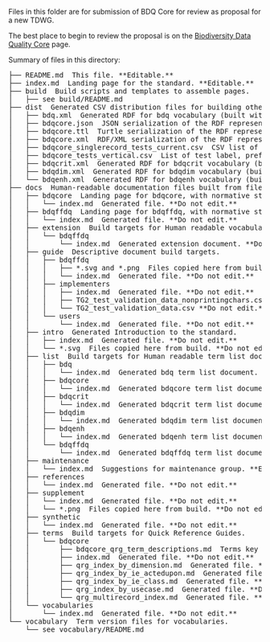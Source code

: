 Files in this folder are for submission of BDQ Core for review as proposal for a new TDWG.

The best place to begin to review the proposal is on the [Biodiversity Data Quality Core](https://github.com/tdwg/bdq/blob/master/tg2/_review/index.md) page.

Summary of files in this directory: 

<pre>
├── README.md  This file. **Editable.**
├── index.md  Landing page for the standard. **Editable.**
├── build  Build scripts and templates to assemble pages.
│   ├── see build/README.md
├── dist  Generated CSV distribution files for building other artifacts.
│   ├── bdq.xml  Generated RDF for bdq vocabulary (built with draft_build-termlist.py).
│   ├── bdqcore.json  JSON serialization of the RDF representation of test descriptions, built by kurator-ffdq from bdq/tg2/core/TG2_tests.csv as bdq/tg2/core/TG2_tests.ttl.
│   ├── bdqcore.ttl  Turtle serialization of the RDF representation of test descriptions, built by kurator-ffdq from bdq/tg2/core/TG2_tests.csv as bdq/tg2/core/TG2_tests.ttl.
│   ├── bdqcore.xml  RDF/XML serialization of the RDF representation of test descriptions, built by kurator-ffdq from bdq/tg2/core/TG2_tests.csv as bdq/tg2/core/TG2_tests.xml.
│   ├── bdqcore_singlerecord_tests_current.csv  CSV list of current bdqcore SingleRecord tests, for the convenience of implementers.
│   ├── bdqcore_tests_vertical.csv  List of test label, prefLabel, and fully qualified name.
│   ├── bdqcrit.xml  Generated RDF for bdqcrit vocabulary (built with draft_build-termlist.py).
│   ├── bdqdim.xml  Generated RDF for bdqdim vocabulary (built with draft_build-termlist.py).
│   └── bdqenh.xml  Generated RDF for bdqenh vocabulary (built with draft_build-termlist.py).
├── docs  Human-readable documentation files built from files in build directory.
│   ├── bdqcore  Landing page for bdqcore, with normative statements.
│   │   └── index.md  Generated file. **Do not edit.**
│   ├── bdqffdq  Landing page for bdqffdq, with normative statements.
│   │   └── index.md  Generated file. **Do not edit.**
│   ├── extension  Build targets for Human readable vocabulary extension documents.
│   │   └── bdqffdq
│   │       └── index.md  Generated extension document. **Do not edit.**
│   ├── guide  Descriptive document build targets.
│   │   ├── bdqffdq 
│   │   │   ├── *.svg and *.png  Files copied here from build. **Do not edit.**
│   │   │   └── index.md  Generated file. **Do not edit.**
│   │   ├── implementers
│   │   │   ├── index.md  Generated file. **Do not edit.**
│   │   │   ├── TG2_test_validation_data_nonprintingchars.csv **Do not edit.**
│   │   │   └── TG2_test_validation_data.csv **Do not edit.**
│   │   └── users
│   │       └── index.md  Generated file. **Do not edit.**
│   ├── intro  Generated Introduction to the standard.
│   │   ├── index.md  Generated file. **Do not edit.**
│   │   └── *.svg  Files copied here from build. **Do not edit.**
│   ├── list  Build targets for Human readable term list documents. **Do not edit.**
│   │   ├── bdq
│   │   │   └── index.md  Generated bdq term list document. **Do not edit.**
│   │   ├── bdqcore
│   │   │   └── index.md  Generated bdqcore term list document. **Do not edit.**
│   │   ├── bdqcrit
│   │   │   └── index.md  Generated bdqcrit term list document. **Do not edit.**
│   │   ├── bdqdim
│   │   │   └── index.md  Generated bdqdim term list document. **Do not edit.**
│   │   ├── bdqenh
│   │   │   └── index.md  Generated bdqenh term list document. **Do not edit.**
│   │   └── bdqffdq
│   │       └── index.md  Generated bdqffdq term list document. **Do not edit.**
│   ├── maintenance
│   │   └── index.md  Suggestions for maintenance group. **Editable.**
│   ├── references
│   │   └── index.md  Generated file. **Do not edit.**
│   ├── supplement
│   │   └── index.md  Generated file. **Do not edit.**
│   │   └── *.png  Files copied here from build. **Do not edit.**
│   ├── synthetic
│   │   └── index.md  Generated file. **Do not edit.**
│   ├── terms  Build targets for Quick Reference Guides.
│   │   └── bdqcore
│   │       ├── bdqcore_qrg_term_descriptions.md  Terms key for index.md. Generated file. **Do not edit.**
│   │       ├── index.md  Generated file. **Do not edit.**
│   │       ├── qrg_index_by_dimension.md  Generated file. **Do not edit.**
│   │       ├── qrg_index_by_ie_actedupon.md  Generated file. **Do not edit.**
│   │       ├── qrg_index_by_ie_class.md  Generated file. **Do not edit.**
│   │       ├── qrg_index_by_usecase.md  Generated file. **Do not edit.**
│   │       └── qrg_multirecord_index.md  Generated file. **Do not edit.**
│   └── vocabularies
│       └── index.md  Generated file. **Do not edit.**
└── vocabulary  Term version files for vocabularies.
    └── see vocabulary/README.md
</pre>
